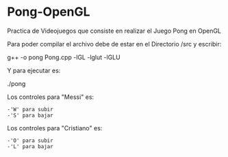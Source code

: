 # Pong-OpenGL
Practica de Videojuegos que consiste en realizar el Juego Pong en OpenGL

Para poder compilar el archivo debe de estar en el Directorio /src y escribir:

g++ -o pong Pong.cpp -lGL -lglut -lGLU

Y para ejecutar es:

./pong

Los controles para "Messi" es:

    -'W' para subir
    -'S' para bajar

Los controles para "Cristiano" es:

    -'O' para subir
    -'L' para bajar